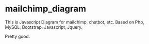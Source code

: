 # mailchimp_diagram

This is Javascript Diagram for mailchimp, chatbot, etc. Based on Php, MySQL, Bootstrap, Javascript, Jquery.

Pretty good.
